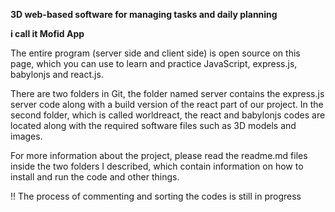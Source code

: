 **3D web-based software for managing tasks and daily planning**

**i call it Mofid App**

The entire program (server side and client side) is open source on this page, which you can use to learn and practice JavaScript, express.js, babylonjs and react.js.

There are two folders in Git, the folder named server contains the express.js server code along with a build version of the react part of our project.
In the second folder, which is called worldreact, the react and babylonjs codes are located along with the required software files such as 3D models and images.

For more information about the project, please read the readme.md files inside the two folders I described, which contain information on how to install and run the code and other things.

!! The process of commenting and sorting the codes is still in progress